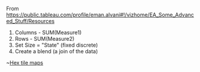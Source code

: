 From https://public.tableau.com/profile/eman.alvani#!/vizhome/EA_Some_Advanced_Stuff/Resources

1. Columns - SUM(Measure1)
2. Rows - SUM(Measure2)
3. Set Size = "State" (fixed discrete)
4. Create a blend (a join of the data)

~[Hex tile maps](https://i.imgur.com/LdNIWwi.png)
